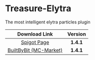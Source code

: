 # Treasure-Elytra

The most intelligent elytra particles plugin

|                           Download Link                           |  Version  |
|:-----------------------------------------------------------------:|:---------:|
|     [Spigot Page](https://www.spigotmc.org/resources/99860/)      | **1.4.1** |
| [BuiltByBit (MC-Market)](https://builtbybit.com/resources/26794/) | **1.4.1** |
